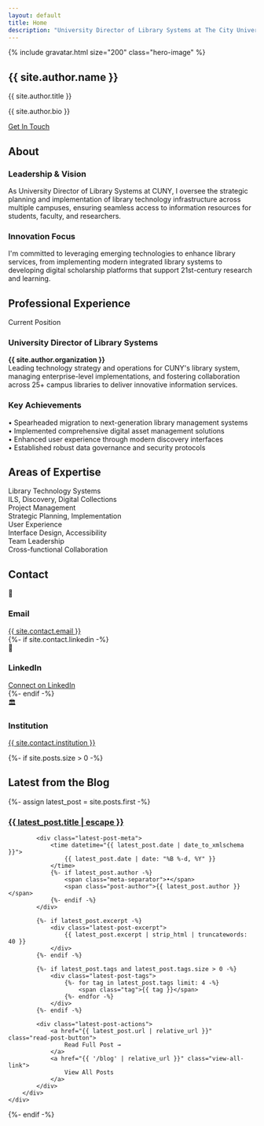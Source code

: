 ```yaml
---
layout: default
title: Home
description: "University Director of Library Systems at The City University of New York. Leading digital transformation and technology innovation in academic library systems."
---
```


<section class="hero" aria-labelledby="hero-title">
    <div class="hero-content">
        {% include gravatar.html size="200" class="hero-image" %}
        <h1 class="hero-title" id="hero-title">{{ site.author.name }}</h1>
        <p class="hero-subtitle">{{ site.author.title }}</p>
        <p class="hero-description">
            {{ site.author.bio }}
        </p>
        <a href="#contact" class="cta-button">Get In Touch</a>
    </div>
</section>

<section id="about" class="section" aria-labelledby="about-title">
    <h2 class="section-title" id="about-title">About</h2>
    <div class="card-grid">
        <div class="card">
            <h3 class="card-title">Leadership & Vision</h3>
            <p class="card-content">
                As University Director of Library Systems at CUNY, I oversee the strategic planning and implementation of library technology infrastructure across multiple campuses, ensuring seamless access to information resources for students, faculty, and researchers.
            </p>
        </div>
        <div class="card">
            <h3 class="card-title">Innovation Focus</h3>
            <p class="card-content">
                I'm committed to leveraging emerging technologies to enhance library services, from implementing modern integrated library systems to developing digital scholarship platforms that support 21st-century research and learning.
            </p>
        </div>
    </div>
</section>

<section id="experience" class="section" aria-labelledby="experience-title">
    <h2 class="section-title" id="experience-title">Professional Experience</h2>
    <div class="card-grid">
        <div class="card">
            <p class="card-subtitle">Current Position</p>
            <h3 class="card-title">University Director of Library Systems</h3>
            <p class="card-content">
                <strong>{{ site.author.organization }}</strong><br>
                Leading technology strategy and operations for CUNY's library system, managing enterprise-level implementations, and fostering collaboration across 25+ campus libraries to deliver innovative information services.
            </p>
        </div>
        <div class="card">
            <h3 class="card-title">Key Achievements</h3>
            <p class="card-content">
                • Spearheaded migration to next-generation library management systems<br>
                • Implemented comprehensive digital asset management solutions<br>
                • Enhanced user experience through modern discovery interfaces<br>
                • Established robust data governance and security protocols
            </p>
        </div>
    </div>
</section>

<section id="skills" class="section" aria-labelledby="skills-title">
    <h2 class="section-title" id="skills-title">Areas of Expertise</h2>
    <div class="skills-grid">
        <div class="skill-item">
            <div class="skill-title">Library Technology Systems</div>
            <div>ILS, Discovery, Digital Collections</div>
        </div>
        <div class="skill-item">
            <div class="skill-title">Project Management</div>
            <div>Strategic Planning, Implementation</div>
        </div>
        <div class="skill-item">
            <div class="skill-title">User Experience</div>
            <div>Interface Design, Accessibility</div>
        </div>
        <div class="skill-item">
            <div class="skill-title">Team Leadership</div>
            <div>Cross-functional Collaboration</div>
        </div>
    </div>
</section>

<section id="contact" class="section" aria-labelledby="contact-title">
    <h2 class="section-title" id="contact-title">Contact</h2>
    <div class="contact-grid">
        <div class="contact-item">
            <div class="contact-icon">📧</div>
            <h3 class="contact-title">Email</h3>
            <a href="mailto:{{ site.contact.email }}" class="contact-link">{{ site.contact.email }}</a>
        </div>
        {%- if site.contact.linkedin -%}
        <div class="contact-item">
            <div class="contact-icon">💼</div>
            <h3 class="contact-title">LinkedIn</h3>
            <a href="{{ site.contact.linkedin }}" target="_blank" rel="noopener noreferrer" class="contact-link">Connect on LinkedIn</a>
        </div>
        {%- endif -%}
        <div class="contact-item">
            <div class="contact-icon">🏛️</div>
            <h3 class="contact-title">Institution</h3>
            <a href="{{ site.contact.institution_url }}" target="_blank" rel="noopener noreferrer" class="contact-link">{{ site.contact.institution }}</a>
        </div>
    </div>
</section>

{%- if site.posts.size > 0 -%}
<section id="latest-blog" class="section" aria-labelledby="latest-blog-title">
    <h2 class="section-title" id="latest-blog-title">Latest from the Blog</h2>
    {%- assign latest_post = site.posts.first -%}
    <div class="latest-post-card">
        <div class="latest-post-content">
            <h3 class="latest-post-title">
                <a href="{{ latest_post.url | relative_url }}" class="latest-post-link">
                    {{ latest_post.title | escape }}
                </a>
            </h3>
            
            <div class="latest-post-meta">
                <time datetime="{{ latest_post.date | date_to_xmlschema }}">
                    {{ latest_post.date | date: "%B %-d, %Y" }}
                </time>
                {%- if latest_post.author -%}
                    <span class="meta-separator">•</span>
                    <span class="post-author">{{ latest_post.author }}</span>
                {%- endif -%}
            </div>
            
            {%- if latest_post.excerpt -%}
                <div class="latest-post-excerpt">
                    {{ latest_post.excerpt | strip_html | truncatewords: 40 }}
                </div>
            {%- endif -%}
            
            {%- if latest_post.tags and latest_post.tags.size > 0 -%}
                <div class="latest-post-tags">
                    {%- for tag in latest_post.tags limit: 4 -%}
                        <span class="tag">{{ tag }}</span>
                    {%- endfor -%}
                </div>
            {%- endif -%}
            
            <div class="latest-post-actions">
                <a href="{{ latest_post.url | relative_url }}" class="read-post-button">
                    Read Full Post →
                </a>
                <a href="{{ '/blog' | relative_url }}" class="view-all-link">
                    View All Posts
                </a>
            </div>
        </div>
    </div>
</section>
{%- endif -%}
